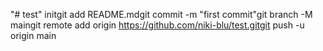 "# test"  initgit add README.mdgit commit -m "first commit"git branch -M maingit remote add origin https://github.com/niki-blu/test.gitgit push -u origin main
